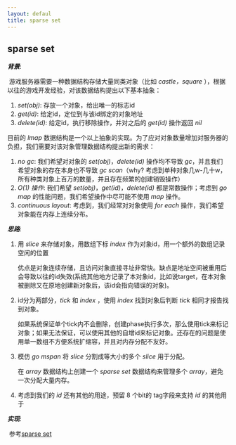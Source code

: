 ```yaml
---
layout: defaul
title: sparse set
---
```


## sparse set

***背景***: 

​	游戏服务器需要一种数据结构存储大量同类对象（比如 *castle，square* ），根据以往的游戏开发经验，对该数据结构提出以下基本抽象：

1. *set(obj)*: 存放一个对象，给出唯一的标志id
2. *get(id)*: 给定id，定位到与该id绑定的对象地址
3. *delete(id)*: 给定id，执行移除操作，并对之后的 *get(id)* 操作返回 *nil*

目前的 *lmap* 数据结构是一个以上抽象的实现。为了应对对象数量增加对服务器的负担，我们需要对该对象管理数据结构提出新的需求：

1. *no gc*: 我们希望对对象的 *set(obj)*，*delete(id)* 操作均不导致 *gc*，并且我们希望对象的存在本身也不导致 *gc scan*（why? 考虑到单种对象几w-几十w，所有种类对象上百万的数量，并且存在频繁的创建销毁操作）
2. *O(1) 操作*: 我们希望 *set(obj)*，*get(id)*，*delete(id)* 都是常数操作；考虑到 *go map* 的性能问题，我们希望操作中尽可能不使用 *map* 操作。
3. *continuous layout*: 考虑到，我们经常对对象使用 *for each* 操作，我们希望对象能在内存上连续分布。

***思路***:

1. 用 *slice* 来存储对象，用数组下标 *index* 作为对象id，用一个额外的数组记录空闲的位置

   优点是对象连续存储，且访问对象直接寻址非常快。缺点是地址空间被重用后会导致以往的id失效(系统其他地方记录了本对象id，比如说target，在本对象被删除又在原地创建新对象后，该id会指向错误的对象)。

2. id分为两部分，*tick* 和 *index* ，使用 *index* 找到对象后判断 *tick* 相同才报告找到对象。

   如果系统保证单个tick内不会删除，创建phase执行多次，那么使用tick来标记对象；如果无法保证，可以使用其他的自增id来标记对象。还存在的问题是使用单一数组不方便系统扩缩容，并且对内存分配不友好。

3. 模仿 *go mspan* 将 *slice* 分割成等大小的多个 *slice* 用于分配。

   在 *array* 数据结构上创建一个 *sparse set* 数据结构来管理多个 *array*，避免一次分配大量内存。

4. 考虑到我们的 *id* 还有其他的用途，预留 8 个bit的 tag字段来支持 *id* 的其他用于

***实现***:

​	参考[sparse set](https://github.com/LeGamerDc/lib_chaos/blob/master/ecs/sparse_set.go)

